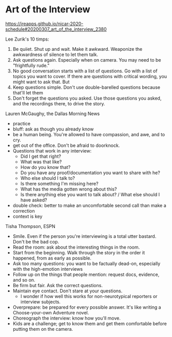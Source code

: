 # Art of the Interview

https://ireapps.github.io/nicar-2020-schedule#20200307_art_of_the_interview_2380

Lee Zurik's 10 timps:

1. Be quiiet. Shut up and wait. Make it awkward. Weaponize the awkwardness of silence to let them talk.
2. Ask questions again. Especially when on camera. You may need to be "frightfully rude."
6. No good conversation starts with a list of questions. Go with a list of topics you want to cover. If there are questions with critical wording, you might want to ask that. But 
7. Keep questions simple. Don't use double-barelled questions because that'll let them 
10. Don't forget the questions you asked. Use those questions you asked, and the recordings there, to drive the story.

Lauren McGaughy, the Dallas Morning News
- practice
- bluff: ask as though you already know
- be a human being. You're allowed to have compassion, and awe, and to cry.
- get out of the office. Don't be afraid to doorknock.
- Questions that work in any interview:
	- Did I get that right?
	- What was that like?
	- How do you know that?
	- Do you have any proof/documentation you want to share with he?
	- Who else should I talk to?
	- Is there something I'm missing here?
	- What has the media gotten wrong about this?
	- Is there anything else you want to talk about? / What else should I have asked?
- double check: better to make an uncomfortable second call than make a correction
- context is key

Tisha Thompson, ESPN
- Smile. Even if the person you're interviewing is a total utter bastard. Don't be the bad cop.
- Read the room: ask about the interesting things in the room.
- Start from the beginning. Walk through the story in the order it happened, from as early as possible.
- Ask too many questions: you want to be factually dead-on, especially with the high-emotion interviews
- Follow up on the things that people mention: request docs, evidence, and so on.
- Be firm but fair. Ask the correct questions.
- Maintain eye contact. Don't stare at your questions.
	- I wonder if how well this works for non-neurotypical reporters or interview subjects.
- Overprepare: be prepared for every possible answer. It's like writing a Choose-your-own Adventure novel.
- Choreograph the interview: know how you'll move.
- Kids are a challenge; get to know them and get them comfortable before putting them on the camera.
